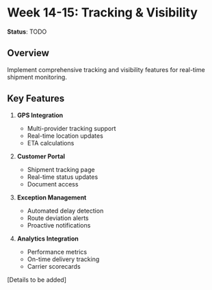 # Week 14-15: Tracking & Visibility

**Status**: TODO

## Overview

Implement comprehensive tracking and visibility features for real-time shipment monitoring.

## Key Features

1. **GPS Integration**
   - Multi-provider tracking support
   - Real-time location updates
   - ETA calculations

2. **Customer Portal**
   - Shipment tracking page
   - Real-time status updates
   - Document access

3. **Exception Management**
   - Automated delay detection
   - Route deviation alerts
   - Proactive notifications

4. **Analytics Integration**
   - Performance metrics
   - On-time delivery tracking
   - Carrier scorecards

[Details to be added]